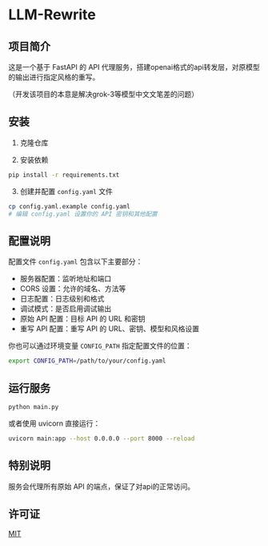 # LLM-Rewrite

## 项目简介

这是一个基于 FastAPI 的 API 代理服务，搭建openai格式的api转发层，对原模型的输出进行指定风格的重写。

（开发该项目的本意是解决grok-3等模型中文文笔差的问题）

## 安装

1. 克隆仓库

2. 安装依赖
```bash
pip install -r requirements.txt
```

3. 创建并配置 `config.yaml` 文件
```bash
cp config.yaml.example config.yaml
# 编辑 config.yaml 设置你的 API 密钥和其他配置
```

## 配置说明

配置文件 `config.yaml` 包含以下主要部分：

- 服务器配置：监听地址和端口
- CORS 设置：允许的域名、方法等
- 日志配置：日志级别和格式
- 调试模式：是否启用调试输出
- 原始 API 配置：目标 API 的 URL 和密钥
- 重写 API 配置：重写 API 的 URL、密钥、模型和风格设置

你也可以通过环境变量 `CONFIG_PATH` 指定配置文件的位置：
```bash
export CONFIG_PATH=/path/to/your/config.yaml
```

## 运行服务

```bash
python main.py
```

或者使用 uvicorn 直接运行：
```bash
uvicorn main:app --host 0.0.0.0 --port 8000 --reload
```

## 特别说明

服务会代理所有原始 API 的端点，保证了对api的正常访问。


## 许可证

[MIT](LICENSE)